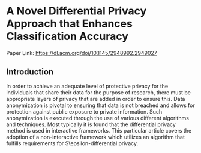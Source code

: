 # A Novel Differential Privacy Approach that Enhances Classification Accuracy

Paper Link:
https://dl.acm.org/doi/10.1145/2948992.2949027

## Introduction
In order to achieve an adequate level of protective privacy for the individuals that share their data for the purpose of research, there must be appropriate layers of
privacy that are added in order to ensure this. Data anonymization is pivotal to ensuring that data is not breached and allows for protection against public exposure to 
private information. Such anonymization is executed through the use of various different algorithms and techniques. Most typically it is found that the differential 
privacy method is used in interactive frameworks. This particular article covers the adoption of a non-interactive framework which utilizes an algorithm that fulfills 
requirements for $\epsilon-differential privacy. 
